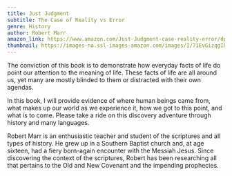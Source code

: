 ```yaml
---
title: Just Judgment
subtitle: The Case of Reality vs Error
genre: History
author: Robert Marr
amazon_link: https://www.amazon.com/Just-Judgment-case-reality-error/dp/1643459619/ref=tmm_pap_swatch_0?_encoding=UTF8&qid=1643372783&sr=8-1
thumbnail: https://images-na.ssl-images-amazon.com/images/I/71EvGizqgIL.jpg
---
```

The conviction of this book is to demonstrate how everyday facts of life do point our attention to the meaning of life. These facts of life are all around us, yet many are mostly blinded to them or distracted with their own agendas.

In this book, I will provide evidence of where human beings came from, what makes up our world as we experience it, how we got to this point, and what is to come. Please take a ride on this discovery adventure through history and many languages.

Robert Marr is an enthusiastic teacher and student of the scriptures and all types of history. He grew up in a Southern Baptist church and, at age sixteen, had a fiery born-again encounter with the Messiah Jesus. Since discovering the context of the scriptures, Robert has been researching all that pertains to the Old and New Covenant and the impending prophecies.